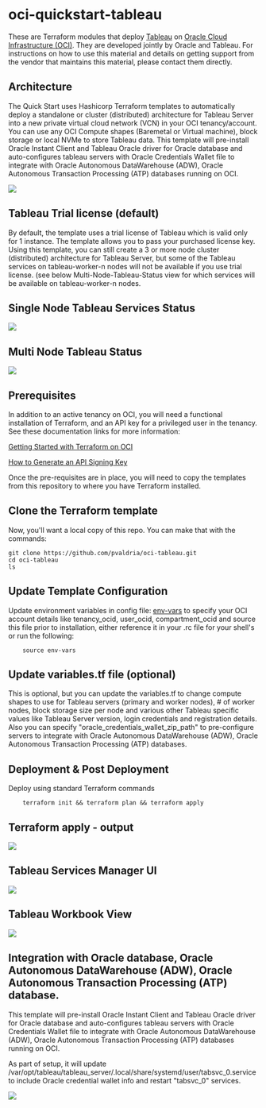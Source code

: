 # oci-quickstart-tableau
These are Terraform modules that deploy [Tableau](https://www.tableau.com/) on [Oracle Cloud Infrastructure (OCI)](https://cloud.oracle.com/en_US/cloud-infrastructure).  They are developed jointly by Oracle and Tableau. For instructions on how to use this material and details on getting support from the vendor that maintains this material, please contact them directly.

## Architecture
The Quick Start uses Hashicorp Terraform templates to automatically deploy a standalone or cluster (distributed) architecture for Tableau Server into a new private virtual cloud network (VCN) in your OCI tenancy/account.  You can use any OCI Compute shapes (Baremetal or Virtual machine), block storage or local NVMe to store Tableau data. This template will pre-install Oracle Instant Client  and Tableau Oracle driver for Oracle database and auto-configures tableau servers with Oracle Credentials Wallet file to integrate with Oracle Autonomous DataWarehouse (ADW),  Oracle Autonomous Transaction Processing (ATP) databases running on OCI. 

![](./images/architecture.PNG)

## Tableau Trial license (default)
By default, the template uses a trial license of Tableau which is valid only for 1 instance.  The template allows you to pass your purchased license key.  Using this template, you can still create a 3 or more node cluster (distributed) architecture for Tableau Server, but some of the Tableau services on tableau-worker-n nodes will not be available if you use trial license. (see below Multi-Node-Tableau-Status view for which services will be available on tableau-worker-n nodes. 

## Single Node Tableau Services Status
![](./images/Single-Node-Tableau-Services-Status.PNG)

## Multi Node Tableau Status 
![](./images/Multi-Node-Tableau-Status.PNG)

## Prerequisites
In addition to an active tenancy on OCI, you will need a functional installation of Terraform, and an API key for a privileged user in the tenancy.  See these documentation links for more information:

[Getting Started with Terraform on OCI](https://docs.cloud.oracle.com/iaas/Content/API/SDKDocs/terraformgetstarted.htm)

[How to Generate an API Signing Key](https://docs.cloud.oracle.com/iaas/Content/API/Concepts/apisigningkey.htm#How)

Once the pre-requisites are in place, you will need to copy the templates from this repository to where you have Terraform installed.

## Clone the Terraform template
Now, you'll want a local copy of this repo.  You can make that with the commands:

    git clone https://github.com/pvaldria/oci-tableau.git
    cd oci-tableau
    ls

## Update Template Configuration
Update environment variables in config file: [env-vars](https://github.com/pvaldria/oci-tableau/blob/master/env-vars)  to specify your OCI account details like tenancy_ocid, user_ocid, compartment_ocid and source this file prior to installation, either reference it in your .rc file for your shell's or run the following:

        source env-vars

## Update variables.tf file (optional)
This is optional, but you can update the variables.tf to change compute shapes to use for Tableau servers (primary and worker nodes), # of worker nodes, block storage size per node and various other Tableau specific values like Tableau Server version, login credentials and registration details.  Also you can specify "oracle_credentials_wallet_zip_path" to pre-configure servers to integrate with Oracle Autonomous DataWarehouse (ADW),  Oracle Autonomous Transaction Processing (ATP) databases. 

## Deployment & Post Deployment

Deploy using standard Terraform commands

        terraform init && terraform plan && terraform apply

## Terraform apply - output 
![](./images/Single-Node-TF-apply.PNG)

## Tableau Services Manager UI
![](./images/Single-Node-8850-Tableau-Services-Manager-UI.PNG)

## Tableau Workbook View
![](./images/Workbook-View.PNG)

## Integration with Oracle database, Oracle Autonomous DataWarehouse (ADW),  Oracle Autonomous Transaction Processing (ATP) database. 
This template will pre-install Oracle Instant Client  and Tableau Oracle driver for Oracle database and auto-configures tableau servers with Oracle Credentials Wallet file to integrate with Oracle Autonomous DataWarehouse (ADW),  Oracle Autonomous Transaction Processing (ATP) databases running on OCI. 

As part of setup, it will update /var/opt/tableau/tableau_server/.local/share/systemd/user/tabsvc_0.service to include Oracle credential wallet info and restart "tabsvc_0" services. 

![](./images/Connected-2-Different-Oracle-DBs.PNG)
